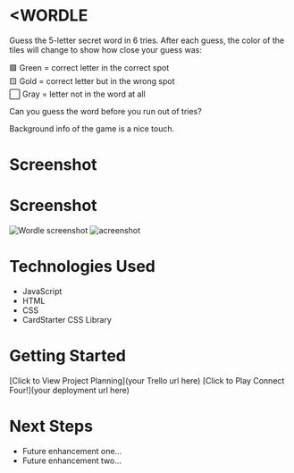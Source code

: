 



# <WORDLE

Guess the 5-letter secret word in 6 tries.
 After each guess, the color of the tiles will change to show how close your guess was:

🟩 Green = correct letter in the correct spot  
🟨 Gold = correct letter but in the wrong spot  
⬜ Gray = letter not in the word at all

Can you guess the word before you run out of tries?


 Background info of the game is a nice touch.

# Screenshot

# Screenshot

<img src="https://i.imgur.com/TZsNVfV.png" alt="Wordle screenshot">

<img src="url to your image on imgur" alt="acreenshot">

# Technologies Used

- JavaScript
- HTML
- CSS
- CardStarter CSS Library

# Getting Started

[Click to View Project Planning](your Trello url here)
[Click to Play Connect Four!](your deployment url here)

# Next Steps

- Future enhancement one...
- Future enhancement two... 